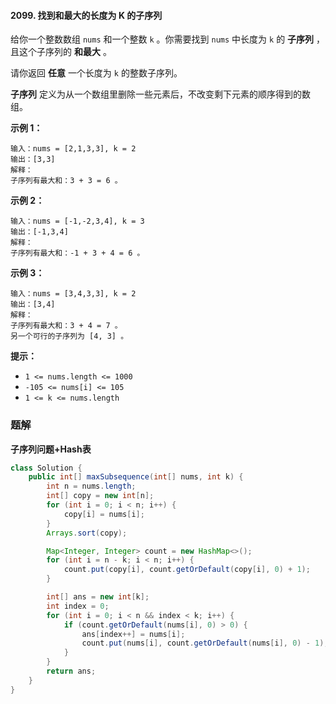 #### 2099. 找到和最大的长度为 K 的子序列

给你一个整数数组 `nums` 和一个整数 `k` 。你需要找到 `nums` 中长度为 `k` 的 **子序列** ，且这个子序列的 **和最大** 。

请你返回 **任意** 一个长度为 `k` 的整数子序列。

**子序列** 定义为从一个数组里删除一些元素后，不改变剩下元素的顺序得到的数组。

**示例 1：**

```shell
输入：nums = [2,1,3,3], k = 2
输出：[3,3]
解释：
子序列有最大和：3 + 3 = 6 。
```

**示例 2：**

```shell
输入：nums = [-1,-2,3,4], k = 3
输出：[-1,3,4]
解释：
子序列有最大和：-1 + 3 + 4 = 6 。
```

**示例 3：**

```shell
输入：nums = [3,4,3,3], k = 2
输出：[3,4]
解释：
子序列有最大和：3 + 4 = 7 。
另一个可行的子序列为 [4, 3] 。
```

**提示：**

- `1 <= nums.length <= 1000`
- `-105 <= nums[i] <= 105`
- `1 <= k <= nums.length`

### 题解

**子序列问题+Hash表**

```java
class Solution {
    public int[] maxSubsequence(int[] nums, int k) {
        int n = nums.length;
        int[] copy = new int[n];
        for (int i = 0; i < n; i++) {
            copy[i] = nums[i];
        }
        Arrays.sort(copy);

        Map<Integer, Integer> count = new HashMap<>();
        for (int i = n - k; i < n; i++) {
            count.put(copy[i], count.getOrDefault(copy[i], 0) + 1);
        }

        int[] ans = new int[k];
        int index = 0;
        for (int i = 0; i < n && index < k; i++) {
            if (count.getOrDefault(nums[i], 0) > 0) {
                ans[index++] = nums[i];
                count.put(nums[i], count.getOrDefault(nums[i], 0) - 1);
            }
        }
        return ans;
    }
}
```

